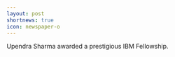 ```yaml
---
layout: post
shortnews: true
icon: newspaper-o
---
```


Upendra Sharma awarded a prestigious IBM Fellowship.